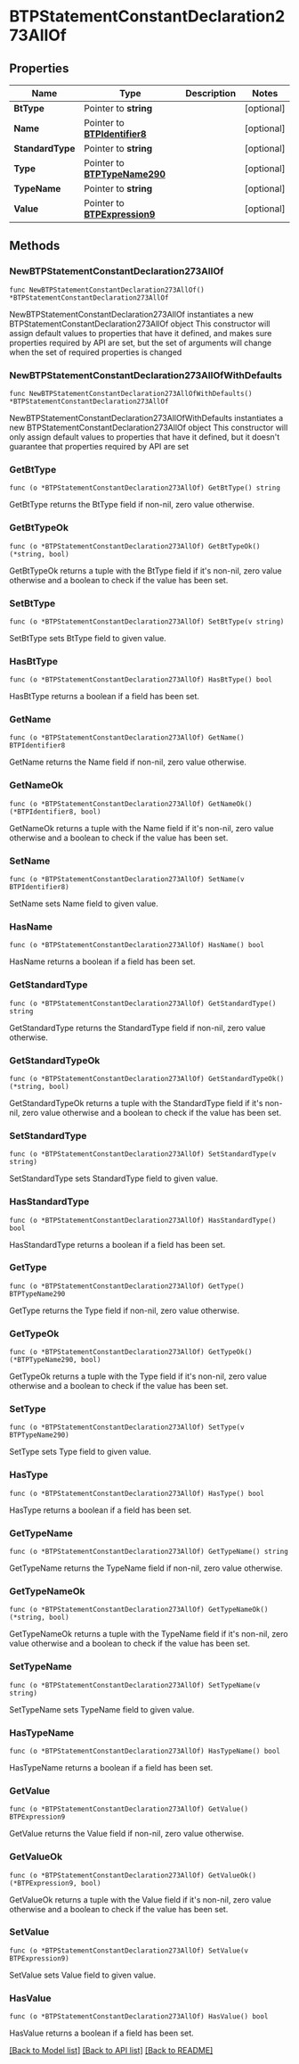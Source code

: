 # BTPStatementConstantDeclaration273AllOf

## Properties

Name | Type | Description | Notes
------------ | ------------- | ------------- | -------------
**BtType** | Pointer to **string** |  | [optional] 
**Name** | Pointer to [**BTPIdentifier8**](BTPIdentifier-8.md) |  | [optional] 
**StandardType** | Pointer to **string** |  | [optional] 
**Type** | Pointer to [**BTPTypeName290**](BTPTypeName-290.md) |  | [optional] 
**TypeName** | Pointer to **string** |  | [optional] 
**Value** | Pointer to [**BTPExpression9**](BTPExpression-9.md) |  | [optional] 

## Methods

### NewBTPStatementConstantDeclaration273AllOf

`func NewBTPStatementConstantDeclaration273AllOf() *BTPStatementConstantDeclaration273AllOf`

NewBTPStatementConstantDeclaration273AllOf instantiates a new BTPStatementConstantDeclaration273AllOf object
This constructor will assign default values to properties that have it defined,
and makes sure properties required by API are set, but the set of arguments
will change when the set of required properties is changed

### NewBTPStatementConstantDeclaration273AllOfWithDefaults

`func NewBTPStatementConstantDeclaration273AllOfWithDefaults() *BTPStatementConstantDeclaration273AllOf`

NewBTPStatementConstantDeclaration273AllOfWithDefaults instantiates a new BTPStatementConstantDeclaration273AllOf object
This constructor will only assign default values to properties that have it defined,
but it doesn't guarantee that properties required by API are set

### GetBtType

`func (o *BTPStatementConstantDeclaration273AllOf) GetBtType() string`

GetBtType returns the BtType field if non-nil, zero value otherwise.

### GetBtTypeOk

`func (o *BTPStatementConstantDeclaration273AllOf) GetBtTypeOk() (*string, bool)`

GetBtTypeOk returns a tuple with the BtType field if it's non-nil, zero value otherwise
and a boolean to check if the value has been set.

### SetBtType

`func (o *BTPStatementConstantDeclaration273AllOf) SetBtType(v string)`

SetBtType sets BtType field to given value.

### HasBtType

`func (o *BTPStatementConstantDeclaration273AllOf) HasBtType() bool`

HasBtType returns a boolean if a field has been set.

### GetName

`func (o *BTPStatementConstantDeclaration273AllOf) GetName() BTPIdentifier8`

GetName returns the Name field if non-nil, zero value otherwise.

### GetNameOk

`func (o *BTPStatementConstantDeclaration273AllOf) GetNameOk() (*BTPIdentifier8, bool)`

GetNameOk returns a tuple with the Name field if it's non-nil, zero value otherwise
and a boolean to check if the value has been set.

### SetName

`func (o *BTPStatementConstantDeclaration273AllOf) SetName(v BTPIdentifier8)`

SetName sets Name field to given value.

### HasName

`func (o *BTPStatementConstantDeclaration273AllOf) HasName() bool`

HasName returns a boolean if a field has been set.

### GetStandardType

`func (o *BTPStatementConstantDeclaration273AllOf) GetStandardType() string`

GetStandardType returns the StandardType field if non-nil, zero value otherwise.

### GetStandardTypeOk

`func (o *BTPStatementConstantDeclaration273AllOf) GetStandardTypeOk() (*string, bool)`

GetStandardTypeOk returns a tuple with the StandardType field if it's non-nil, zero value otherwise
and a boolean to check if the value has been set.

### SetStandardType

`func (o *BTPStatementConstantDeclaration273AllOf) SetStandardType(v string)`

SetStandardType sets StandardType field to given value.

### HasStandardType

`func (o *BTPStatementConstantDeclaration273AllOf) HasStandardType() bool`

HasStandardType returns a boolean if a field has been set.

### GetType

`func (o *BTPStatementConstantDeclaration273AllOf) GetType() BTPTypeName290`

GetType returns the Type field if non-nil, zero value otherwise.

### GetTypeOk

`func (o *BTPStatementConstantDeclaration273AllOf) GetTypeOk() (*BTPTypeName290, bool)`

GetTypeOk returns a tuple with the Type field if it's non-nil, zero value otherwise
and a boolean to check if the value has been set.

### SetType

`func (o *BTPStatementConstantDeclaration273AllOf) SetType(v BTPTypeName290)`

SetType sets Type field to given value.

### HasType

`func (o *BTPStatementConstantDeclaration273AllOf) HasType() bool`

HasType returns a boolean if a field has been set.

### GetTypeName

`func (o *BTPStatementConstantDeclaration273AllOf) GetTypeName() string`

GetTypeName returns the TypeName field if non-nil, zero value otherwise.

### GetTypeNameOk

`func (o *BTPStatementConstantDeclaration273AllOf) GetTypeNameOk() (*string, bool)`

GetTypeNameOk returns a tuple with the TypeName field if it's non-nil, zero value otherwise
and a boolean to check if the value has been set.

### SetTypeName

`func (o *BTPStatementConstantDeclaration273AllOf) SetTypeName(v string)`

SetTypeName sets TypeName field to given value.

### HasTypeName

`func (o *BTPStatementConstantDeclaration273AllOf) HasTypeName() bool`

HasTypeName returns a boolean if a field has been set.

### GetValue

`func (o *BTPStatementConstantDeclaration273AllOf) GetValue() BTPExpression9`

GetValue returns the Value field if non-nil, zero value otherwise.

### GetValueOk

`func (o *BTPStatementConstantDeclaration273AllOf) GetValueOk() (*BTPExpression9, bool)`

GetValueOk returns a tuple with the Value field if it's non-nil, zero value otherwise
and a boolean to check if the value has been set.

### SetValue

`func (o *BTPStatementConstantDeclaration273AllOf) SetValue(v BTPExpression9)`

SetValue sets Value field to given value.

### HasValue

`func (o *BTPStatementConstantDeclaration273AllOf) HasValue() bool`

HasValue returns a boolean if a field has been set.


[[Back to Model list]](../README.md#documentation-for-models) [[Back to API list]](../README.md#documentation-for-api-endpoints) [[Back to README]](../README.md)


